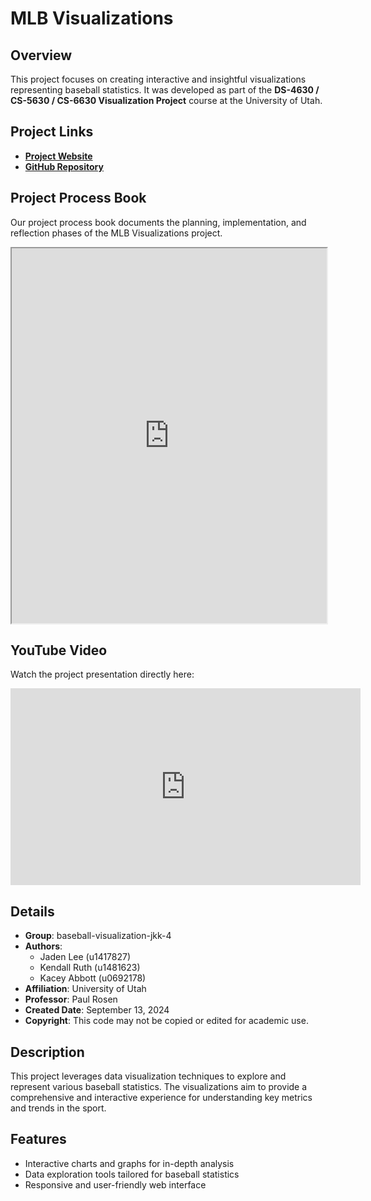 # MLB Visualizations

## Overview
This project focuses on creating interactive and insightful visualizations representing baseball statistics. It was developed as part of the **DS-4630 / CS-5630 / CS-6630 Visualization Project** course at the University of Utah.

## Project Links
- **[Project Website](https://dataviscourse2024.github.io/group-project-baseball-visualization-jkk-4/MLB%20Visualization/index.html)**
- **[GitHub Repository](https://github.com/dataviscourse2024/group-project-baseball-visualization-jkk-4)**

## Project Process Book
Our project process book documents the planning, implementation, and reflection phases of the MLB Visualizations project.

<iframe src="https://docs.google.com/document/d/1X0YOF7Xuc1rjW79ehWb5NFP2PI3OB1oxrM6s10vvAMs/preview" width="100%" height="600px" allow="autoplay"></iframe>

## YouTube Video
Watch the project presentation directly here:

<iframe width="560" height="315" src="https://www.youtube.com/embed/ZIOLiJTlYgI" frameborder="0" allow="accelerometer; autoplay; clipboard-write; encrypted-media; gyroscope; picture-in-picture" allowfullscreen></iframe>

## Details
- **Group**: baseball-visualization-jkk-4
- **Authors**:
  - Jaden Lee (u1417827)
  - Kendall Ruth (u1481623)
  - Kacey Abbott (u0692178)
- **Affiliation**: University of Utah
- **Professor**: Paul Rosen
- **Created Date**: September 13, 2024
- **Copyright**: This code may not be copied or edited for academic use.

## Description
This project leverages data visualization techniques to explore and represent various baseball statistics. The visualizations aim to provide a comprehensive and interactive experience for understanding key metrics and trends in the sport.

## Features
- Interactive charts and graphs for in-depth analysis
- Data exploration tools tailored for baseball statistics
- Responsive and user-friendly web interface
